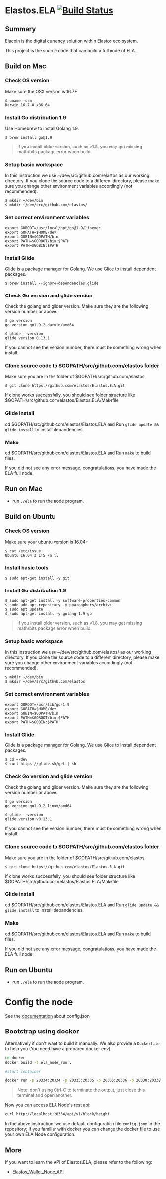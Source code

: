 # Elastos.ELA [![Build Status](https://travis-ci.org/elastos/Elastos.ELA.svg?branch=master)](https://travis-ci.org/elastos/Elastos.ELA)

## Summary

Elacoin is the digital currency solution within Elastos eco system.

This project is the source code that can build a full node of ELA.

## Build on Mac

### Check OS version

Make sure the OSX version is 16.7+

```shell
$ uname -srm
Darwin 16.7.0 x86_64
```

### Install Go distribution 1.9

Use Homebrew to install Golang 1.9.

```shell
$ brew install go@1.9
```

> If you install older version, such as v1.8, you may get missing math/bits package error when build.

### Setup basic workspace
In this instruction we use ~/dev/src/github.com/elastos as our working directory. If you clone the source code to a different directory, please make sure you change other environment variables accordingly (not recommended). 

```shell
$ mkdir ~/dev/bin
$ mkdir ~/dev/src/github.com/elastos/
```

### Set correct environment variables

```shell
export GOROOT=/usr/local/opt/go@1.9/libexec
export GOPATH=$HOME/dev
export GOBIN=$GOPATH/bin
export PATH=$GOROOT/bin:$PATH
export PATH=$GOBIN:$PATH
```

### Install Glide

Glide is a package manager for Golang. We use Glide to install dependent packages.

```shell
$ brew install --ignore-dependencies glide
```

### Check Go version and glide version

Check the golang and glider version. Make sure they are the following version number or above.

```shell
$ go version
go version go1.9.2 darwin/amd64

$ glide --version
glide version 0.13.1
```

If you cannot see the version number, there must be something wrong when install.

### Clone source code to $GOPATH/src/github.com/elastos folder
Make sure you are in the folder of $GOPATH/src/github.com/elastos
```shell
$ git clone https://github.com/elastos/Elastos.ELA.git
```

If clone works successfully, you should see folder structure like $GOPATH/src/github.com/elastos/Elastos.ELA/Makefile
### Glide install

cd $GOPATH/src/github.com/elastos/Elastos.ELA and Run `glide update && glide install` to install depandencies.

### Make

cd $GOPATH/src/github.com/elastos/Elastos.ELA and Run `make` to build files.

If you did not see any error message, congratulations, you have made the ELA full node.

## Run on Mac

- run `./ela` to run the node program.

## Build on Ubuntu

### Check OS version

Make sure your ubuntu version is 16.04+

```shell
$ cat /etc/issue
Ubuntu 16.04.3 LTS \n \l
```

### Install basic tools

```shell
$ sudo apt-get install -y git
```

### Install Go distribution 1.9

```shell
$ sudo apt-get install -y software-properties-common
$ sudo add-apt-repository -y ppa:gophers/archive
$ sudo apt update
$ sudo apt-get install -y golang-1.9-go
```

> If you install older version, such as v1.8, you may get missing math/bits package error when build.

### Setup basic workspace
In this instruction we use ~/dev/src/github.com/elastos/ as our working directory. If you clone the source code to a different directory, please make sure you change other environment variables accordingly (not recommended). 

```shell
$ mkdir ~/dev/bin
$ mkdir ~/dev/src/github.com/elastos
```

### Set correct environment variables

```shell
export GOROOT=/usr/lib/go-1.9
export GOPATH=$HOME/dev
export GOBIN=$GOPATH/bin
export PATH=$GOROOT/bin:$PATH
export PATH=$GOBIN:$PATH
```

### Install Glide

Glide is a package manager for Golang. We use Glide to install dependent packages.

```shell
$ cd ~/dev
$ curl https://glide.sh/get | sh
```

### Check Go version and glide version

Check the golang and glider version. Make sure they are the following version number or above.

```shell
$ go version
go version go1.9.2 linux/amd64

$ glide --version
glide version v0.13.1
```

If you cannot see the version number, there must be something wrong when install.

### Clone source code to $GOPATH/src/github.com/elastos folder
Make sure you are in the folder of $GOPATH/src/github.com/elastos
```shell
$ git clone https://github.com/elastos/Elastos.ELA.git
```

If clone works successfully, you should see folder structure like $GOPATH/src/github.com/elastos/Elastos.ELA/Makefile
### Glide install

cd $GOPATH/src/github.com/elastos/Elastos.ELA and Run `glide update && glide install` to install depandencies.

### Make

cd $GOPATH/src/github.com/elastos/Elastos.ELA and Run `make` to build files.

If you did not see any error message, congratulations, you have made the ELA full node.

## Run on Ubuntu

- run `./ela` to run the node program.

# Config the node

See the [documentation](./docs/config.json.md) about config.json

## Bootstrap using docker

Alternatively if don't want to build it manually. We also provide a `Dockerfile` to help you (You need have a prepared docker env).

```bash
cd docker
docker build -t ela_node_run .

#start container

docker run -p 20334:20334 -p 20335:20335 -p 20336:20336 -p 20338:20338 ela_node_run
```

> Note: don't using Ctrl-C to terminate the output, just close this terminal and open another.

Now you can access ELA Node's rest api:

```bash
curl http://localhost:20334/api/v1/block/height
```

In the above instruction, we use default configuration file `config.json` in the repository; If you familiar with docker you can change the docker file to use your own ELA Node configuration.

## More

If you want to learn the API of Elastos.ELA, please refer to the following:

- [Elastos_Wallet_Node_API](docs/Elastos_Wallet_Node_API_CN.md)
